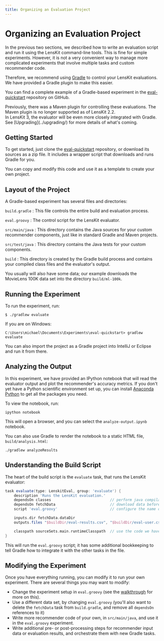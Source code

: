```yaml
---
title: Organizing an Evaluation Project
---
```


# Organizing an Evaluation Project

In the previous two sections, we described how to write an evaluation script and run it using the
LensKit command-line tools.  This is fine for simple experiments.  However, it is not a very
convenient way to manage more complicated experiments that involve multiple tasks and custom
recommender code.

Therefore, we recommend using [Gradle][] to control your LensKit evaluations.  We have provided
a Gradle plugin to make this easier.

You can find a complete example of a Gradle-based experiment in the [eval-quickstart][qs] repository
on GitHub.

[qs]: https://github.com/lenskit/eval-quickstart
[Gradle]: http://gradle.org

<aside class="alert-box note" markdown="1">
Previously, there was a Maven plugin for controlling these evaluations.  The Maven plugin is no
longer supported as of LensKit 2.2.
</aside>

<aside class="alert-box note" markdown="1">
In LensKit 3, the evaluator will be even more closely integrated with Gradle.  See [Upgrading](../upgrading/) for more details of what's coming.
</aside>

## Getting Started

To get started, just clone the [eval-quickstart][qs] repository, or download its sources as a zip
file.  It includes a wrapper script that downloads and runs Gradle for you.

You can copy and modify this code and use it as a template to create your own project.

## Layout of the Project

A Gradle-based experiment has several files and directories:

`build.gradle`
:   This file controls the entire build and evaluation process.

`eval.groovy`
:   The control script for the LensKit evaluator.

`src/main/java`
:   This directory contains the Java sources for your custom recommender components, just like in
    standard Gradle and Maven projects.

`src/test/java`
:   This directory contains the Java tests for your custom components.

`build`
:   This directory is created by the Gradle build process and contains your compiled class files
    and the evaluator's output.

You usually will also have some data; our example downloads the MovieLens 100K data set into
the directory `build/ml-100k`.

## Running the Experiment

To run the experiment, run:

    $ ./gradlew evaluate

If you are on Windows:

    C:\Users\michael\Documents\Experiments\eval-quickstart> gradlew evaluate

You can also import the project as a Gradle project into IntelliJ or Eclipse and run it from there.

## Analyzing the Output

In this experiment, we have provided an IPython notebook that will read the evaluator output and
plot the recommender's accuracy metrics.  If you don't yet have a Python scientific environment
set up, you can install [Anaconda Python][conda] to get all the packages you need.

[conda]: https://www.continuum.io/downloads

To view the notebook, run:

    ipython notebook

This will open a browser, and you can select the `analyze-output.ipynb` notebook.

You can also use Gradle to render the notebook to a static HTML file, `build/analysis.html`:

    ./gradlew analyzeResults

## Understanding the Build Script

The heart of the build script is the `evaluate` task, that runs the LensKit evaluator:

~~~groovy
task evaluate(type: LenskitEval, group: 'evaluate') {
    description 'Runs the LensKit evaluation.'
    dependsOn classes                           // perform java compilation before running this
    dependsOn fetchData                         // download data before evaluating
    script 'eval.groovy'                        // configure the name of the lenskit eval

    inputs.dir fetchData.dataDir
    outputs.files "$buildDir/eval-results.csv", "$buildDir/eval-user.csv"

    classpath sourceSets.main.runtimeClasspath  // use the code we have here, plus its deps
}
~~~

This will run the `eval.groovy` script; it has some additional bookkeeping to tell Gradle how to
integrate it with the other tasks in the file.

## Modifying the Experiment

Once you have everything running, you can modify it to run your own experiment.  There are several
things you may want to modify:

-   Change the experiment setup in `eval.groovy` (see the [walkthrough](../walkthrough/) for more on
    this).
-   Use a different data set, by changing `eval.groovy` (you'll also want to delete the `fetchData`
    task from `build.gradle`, and remove all `dependsOn` references to it)
-   Write more recommender code of your own, in `src/main/java`, and use it in the `eval.groovy`
    experiment.
-   Write additional pre- or post-processing steps for recommender input data or evaluation results,
    and orchestrate them with new Gradle tasks.
